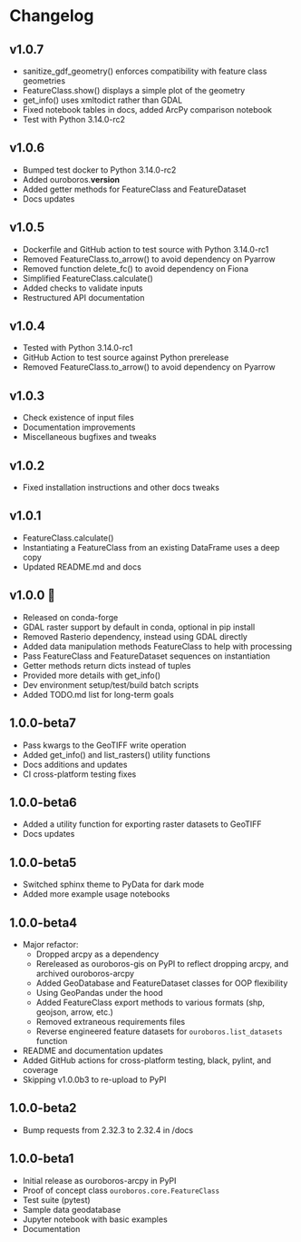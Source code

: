 # Changelog

## v1.0.7

- sanitize_gdf_geometry() enforces compatibility with feature class geometries
- FeatureClass.show() displays a simple plot of the geometry
- get_info() uses xmltodict rather than GDAL
- Fixed notebook tables in docs, added ArcPy comparison notebook
- Test with Python 3.14.0-rc2

## v1.0.6

- Bumped test docker to Python 3.14.0-rc2
- Added ouroboros.__version__
- Added getter methods for FeatureClass and FeatureDataset
- Docs updates

## v1.0.5

- Dockerfile and GitHub action to test source with Python 3.14.0-rc1
- Removed FeatureClass.to_arrow() to avoid dependency on Pyarrow
- Removed function delete_fc() to avoid dependency on Fiona
- Simplified FeatureClass.calculate()
- Added checks to validate inputs
- Restructured API documentation

## v1.0.4

- Tested with Python 3.14.0-rc1
- GitHub Action to test source against Python prerelease
- Removed FeatureClass.to_arrow() to avoid dependency on Pyarrow

## v1.0.3

- Check existence of input files
- Documentation improvements
- Miscellaneous bugfixes and tweaks

## v1.0.2

- Fixed installation instructions and other docs tweaks

## v1.0.1

- FeatureClass.calculate()
- Instantiating a FeatureClass from an existing DataFrame uses a deep copy
- Updated README.md and docs

## v1.0.0 🎉

- Released on conda-forge
- GDAL raster support by default in conda, optional in pip install
- Removed Rasterio dependency, instead using GDAL directly
- Added data manipulation methods FeatureClass to help with processing
- Pass FeatureClass and FeatureDataset sequences on instantiation
- Getter methods return dicts instead of tuples
- Provided more details with get_info()
- Dev environment setup/test/build batch scripts
- Added TODO.md list for long-term goals

## 1.0.0-beta7

- Pass kwargs to the GeoTIFF write operation
- Added get_info() and list_rasters() utility functions
- Docs additions and updates
- CI cross-platform testing fixes

## 1.0.0-beta6

- Added a utility function for exporting raster datasets to GeoTIFF
- Docs updates

## 1.0.0-beta5

- Switched sphinx theme to PyData for dark mode
- Added more example usage notebooks

## 1.0.0-beta4

- Major refactor:
  - Dropped arcpy as a dependency
  - Rereleased as ouroboros-gis on PyPI to reflect dropping arcpy, and archived ouroboros-arcpy
  - Added GeoDatabase and FeatureDataset classes for OOP flexibility
  - Using GeoPandas under the hood
  - Added FeatureClass export methods to various formats (shp, geojson, arrow, etc.)
  - Removed extraneous requirements files
  - Reverse engineered feature datasets for `ouroboros.list_datasets` function
- README and documentation updates
- Added GitHub actions for cross-platform testing, black, pylint, and coverage
- Skipping v1.0.0b3 to re-upload to PyPI

## 1.0.0-beta2

- Bump requests from 2.32.3 to 2.32.4 in /docs

## 1.0.0-beta1

- Initial release as ouroboros-arcpy in PyPI
- Proof of concept class `ouroboros.core.FeatureClass`
- Test suite (pytest) 
- Sample data geodatabase
- Jupyter notebook with basic examples 
- Documentation
